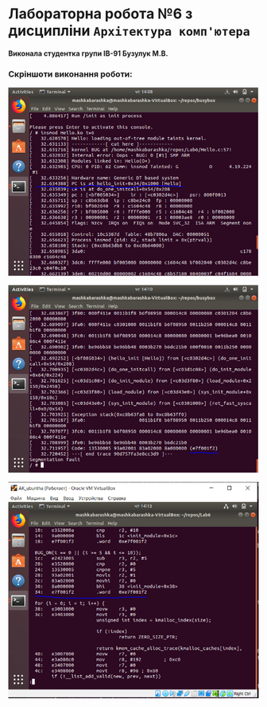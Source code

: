 # Лабораторна роботa №6 з дисципліни `Архітектура комп'ютера`

#### Виконала студентка групи ІВ-91 Бузулук М.В.

### Скріншоти виконання роботи:

![0](https://github.com/Vivechka/Lab6AK/blob/main/0.PNG)

![1](https://github.com/Vivechka/Lab6AK/blob/main/1.PNG)

![2](https://github.com/Vivechka/Lab6AK/blob/main/2.PNG)

